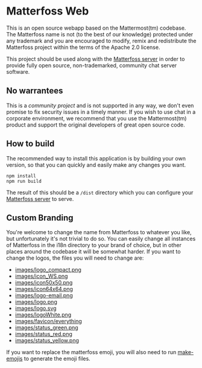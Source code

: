 # Matterfoss Web

This is an open source webapp based on the Mattermost(tm) codebase.
The Matterfoss name is not (to the best of our knowledge) protected under any trademark
and you are encouraged to modify, remix and redistribute the Matterfoss project within
the terms of the Apache 2.0 license.

This project should be used along with the [Matterfoss server](https://github.com/cjdelisle/Matterfoss)
in order to provide fully open source, non-trademarked, community chat server software.

## No warrantees
This is a *community project* and is not supported in any way, we don't even promise to
fix security issues in a timely manner. If you wish to use chat in a corporate environment,
we recommend that you use the Mattermost(tm) product and support the original developers
of great open source code.

## How to build
The recommended way to install this application is by building your own version, so that
you can quickly and easily make any changes you want.

```
npm install
npm run build
```

The result of this should be a `/dist` directory which you can configure your
[Matterfoss server](https://github.com/cjdelisle/Matterfoss) to serve.

## Custom Branding
You're welcome to change the name from Matterfoss to whatever you like, but unfortunately
it's not trivial to do so. You can easily change all instances of Matterfoss in the i18n
directory to your brand of choice, but in other places around the codebase it will be
somewhat harder. If you want to change the logos, the files you will need to change are:

* [images/logo_compact.png](https://github.com/cjdelisle/MatterfossWeb/blob/master/images/logo_compact.png)
* [images/icon_WS.png](https://github.com/cjdelisle/MatterfossWeb/blob/master/images/icon_WS.png)
* [images/icon50x50.png](https://github.com/cjdelisle/MatterfossWeb/blob/master/images/icon50x50.png)
* [images/icon64x64.png](https://github.com/cjdelisle/MatterfossWeb/blob/master/images/icon64x64.png)
* [images/logo-email.png](https://github.com/cjdelisle/MatterfossWeb/blob/master/images/logo-email.png)
* [images/logo.png](https://github.com/cjdelisle/MatterfossWeb/blob/master/images/logo.png)
* [images/logo.svg](https://github.com/cjdelisle/MatterfossWeb/blob/master/images/logo.svg)
* [images/logoWhite.png](https://github.com/cjdelisle/MatterfossWeb/blob/master/images/logoWhite.png)
* [images/favicon/everything](https://github.com/cjdelisle/MatterfossWeb/blob/master/images/favicon)
* [images/status_green.png](https://github.com/cjdelisle/MatterfossWeb/blob/master/images/status_green.png)
* [images/status_red.png](https://github.com/cjdelisle/MatterfossWeb/blob/master/images/status_red.png)
* [images/status_yellow.png](https://github.com/cjdelisle/MatterfossWeb/blob/master/images/status_yellow.png)

If you want to replace the matterfoss emoji, you will also need to run
[make-emojis](https://github.com/cjdelisle/MatterfossWeb/blob/master/build/make-emojis)
to generate the emoji files.